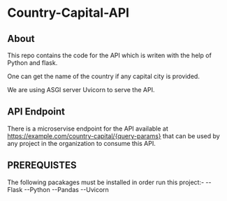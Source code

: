 
# Country-Capital-API




## About

This repo contains the code for the API which is writen with the 
help of  Python and flask.

One can get the name of the country if any capital city is provided.

We are using ASGI server Uvicorn to serve the API.


## API Endpoint

There is a microservise endpoint for the API available at
https://example.com/country-capital/{query-params} that can be used by any
project in the organization to consume this API.


## PREREQUISTES
The following pacakages must be installed in order run this project:- --
Flask --Python --Pandas --Uvicorn

  